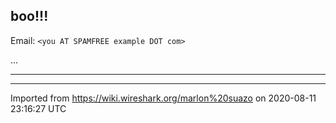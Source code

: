 ## boo\!\!\!

Email: `<you AT SPAMFREE example DOT com>`

...

-----

---

Imported from https://wiki.wireshark.org/marlon%20suazo on 2020-08-11 23:16:27 UTC
